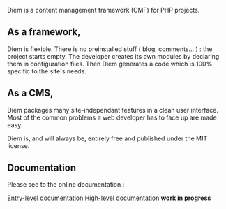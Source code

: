 Diem is a content management framework (CMF) for PHP projects.

As a framework,
---------------
Diem is flexible. There is no preinstalled stuff ( blog, comments... ) : the project starts empty.
The developer creates its own modules by declaring them in configuration files.
Then Diem generates a code which is 100% specific to the site's needs.

As a CMS,
---------
Diem packages many site-independant features in a clean user interface.
Most of the common problems a web developer has to face up are made easy.

Diem is, and will always be, entirely free and published under the MIT license.

Documentation
-------------

Please see to the online documentation : 

[Entry-level documentation](http://diem-project.org/)
[High-level documentation](http://bugs.diem-project.org/projects/diem-project/wiki) **work in progress**